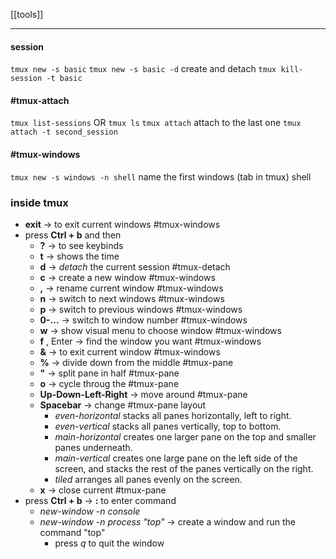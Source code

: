 [[tools]]

----

#### session
`tmux new -s basic`
`tmux new -s basic -d` create and detach
`tmux kill-session -t basic`

#### #tmux-attach
`tmux list-sessions` OR `tmux ls`
`tmux attach`  attach to the last one
`tmux attach -t second_session`

#### #tmux-windows
`tmux new -s windows -n shell` name the first windows (tab in tmux) shell

### inside tmux
- **exit** -> to exit current windows #tmux-windows 
- press **Ctrl + b** and then
	- **?** -> to see keybinds
	- **t**  -> shows the time
	- **d** -> *detach* the current session #tmux-detach
	- **c** -> create a new window  #tmux-windows 
	- **,** -> rename current window #tmux-windows 
	- **n** -> switch to next windows #tmux-windows 
	- **p** -> switch to previous windows #tmux-windows 
	- **0-...** -> switch to window number #tmux-windows 
	- **w** -> show visual menu to choose window #tmux-windows 
	- **f** , Enter -> find the window you want #tmux-windows 
	- **&** -> to exit current window #tmux-windows 
	- **%** -> divide down from the middle #tmux-pane
	- **"** -> split pane in half #tmux-pane 
	- **o** -> cycle throug the #tmux-pane 
	- **Up-Down-Left-Right** -> move around #tmux-pane 
	- **Spacebar** -> change #tmux-pane layout
		- *even-horizontal* stacks all panes horizontally, left to right.
		- *even-vertical* stacks all panes vertically, top to bottom.
		- *main-horizontal* creates one larger pane on the top and smaller panes underneath.
		- *main-vertical* creates one large pane on the left side of the screen, and stacks the rest of the panes vertically on the right.
		- *tiled* arranges all panes evenly on the screen.
	- **x** -> close current #tmux-pane 
- press **Ctrl + b** -> **:** to enter command
	- *new-window -n console* 
	- *new-window -n process "top"* -> create a window and run the command "top"
		- press *q* to quit the window
